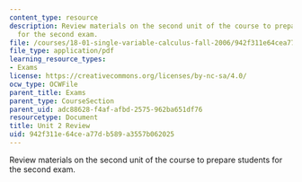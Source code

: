 ```yaml
---
content_type: resource
description: Review materials on the second unit of the course to prepare students
  for the second exam.
file: /courses/18-01-single-variable-calculus-fall-2006/942f311e64cea77db589a3557b062025_unit2_review.pdf
file_type: application/pdf
learning_resource_types:
- Exams
license: https://creativecommons.org/licenses/by-nc-sa/4.0/
ocw_type: OCWFile
parent_title: Exams
parent_type: CourseSection
parent_uid: adc88628-f4af-afbd-2575-962ba651df76
resourcetype: Document
title: Unit 2 Review
uid: 942f311e-64ce-a77d-b589-a3557b062025
---
```

Review materials on the second unit of the course to prepare students for the second exam.